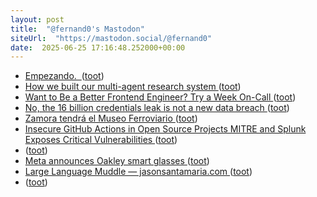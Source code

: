 ```yaml
---
layout: post
title:  "@fernand0's Mastodon"
siteUrl:  "https://mastodon.social/@fernand0"
date:  2025-06-25 17:16:48.252000+00:00
---
```

*  [Empezando.  ](https://avecesunafoto.wordpress.com/2025/06/25/empezando-2) ([toot](https://mastodon.social/@fernand0/114745134825267206))
*  [How we built our multi-agent research system ](https://www.anthropic.com/engineering/built-multi-agent-research-syste) ([toot](https://mastodon.social/@fernand0/114744852850783332))
*  [Want to Be a Better Frontend Engineer? Try a Week On-Call ](https://denodell.com/blog/try-a-week-on-cal) ([toot](https://mastodon.social/@fernand0/114744741832789947))
*  [No, the 16 billion credentials leak is not a new data breach ](https://www.bleepingcomputer.com/news/security/no-the-16-billion-credentials-leak-is-not-a-new-data-breach) ([toot](https://mastodon.social/@fernand0/114744551718621674))
*  [Zamora tendrá el Museo Ferroviario ](https://www.laopiniondezamora.es/zamora/2025/06/20/zamora-tendra-museo-ferroviario-118891370.htm) ([toot](https://mastodon.social/@fernand0/114743800899711950))
*  [Insecure GitHub Actions in Open Source Projects MITRE and Splunk Exposes Critical Vulnerabilities   ](https://cybersecuritynews.com/insecure-github-actions-in-open-source-projects-mitre/) ([toot](https://mastodon.social/@fernand0/114743492932920495))
*  [ ](https://mastodon.social/@rb3n) ([toot](https://mastodon.social/@fernand0/114743480437559547))
*  [Meta announces Oakley smart glasses ](https://www.theverge.com/news/690133/meta-oakley-hstn-ai-glasses-price-dat) ([toot](https://mastodon.social/@fernand0/114743191672720821))
*  [Large Language Muddle — jasonsantamaria.com ](https://jasonsantamaria.com/blog/large-language-muddl) ([toot](https://mastodon.social/@fernand0/114743119063479884))
*  [ ](https://mastodon.social/@rb3n) ([toot](https://mastodon.social/@fernand0/114742330026225236))
